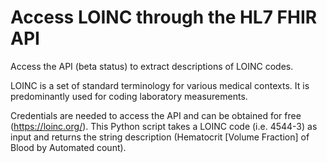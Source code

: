 # Access LOINC through the HL7 FHIR API
Access the API (beta status) to extract descriptions of LOINC codes.

LOINC is a set of standard terminology for various medical contexts. It is predominantly used for coding laboratory measurements. 

Credentials are needed to access the API and can be obtained for free (https://loinc.org/).
This Python script takes a LOINC code (i.e. 4544-3) as input and returns the string description (Hematocrit [Volume Fraction] of Blood by Automated count).
